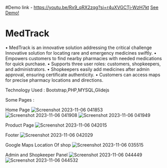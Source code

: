 #Demo link - https://youtu.be/Rx9_qRX2zqg?si=r4uXVGCTj-WzH7kt
[See Demo!](https://youtu.be/Rx9_qRX2zqg?si=r4uXVGCTj-WzH7kt)
# MedTrack
•	MedTrack is an innovative solution addressing the critical challenge Innovative solution for locating rare and emergency medicines swiftly.
•	Empowers customers to find nearby pharmacies with needed medications for quick purchase.
•	Supports three user roles: customers, shopkeepers, and administrators.
•	Shopkeepers easily add medicines after admin approval, ensuring certificate authenticity.
•	Customers can access maps for precise pharmacy locations and directions.

Technology Used : Bootstrap,PHP,MYSQL,Glidejs

Some Pages :

Home Page
![Screenshot 2023-11-06 041853](https://github.com/vijayguptagh/MedTrack/assets/120735063/e0940509-e54f-4933-b261-329c0975df47)
![Screenshot 2023-11-06 041908](https://github.com/vijayguptagh/MedTrack/assets/120735063/766f0ea3-3c86-4024-ae72-355e19e139f3)
![Screenshot 2023-11-06 041949](https://github.com/vijayguptagh/MedTrack/assets/120735063/de86ed30-9b69-449f-a360-ff4708c3e6eb)

Product Page
![Screenshot 2023-11-06 042015](https://github.com/vijayguptagh/MedTrack/assets/120735063/c1526507-0489-4f70-8cec-a768702ab730)

Footer
![Screenshot 2023-11-06 042029](https://github.com/vijayguptagh/MedTrack/assets/120735063/9a6e515c-70c6-4207-b042-a965d2509030)

Google Maps Location Of shop
![Screenshot 2023-11-06 035515](https://github.com/vijayguptagh/MedTrack/assets/120735063/f330c17c-5259-4118-82da-abe1c177cd19)

Admin and Shopkeeper Panel
![Screenshot 2023-11-06 044449](https://github.com/vijayguptagh/MedTrack/assets/120735063/a3615778-0d3a-4aab-b5ff-a73b563a8382)
![Screenshot 2023-11-06 044532](https://github.com/vijayguptagh/MedTrack/assets/120735063/fc9920bb-c7c3-4b25-9cf1-ac50514f2ed7)



